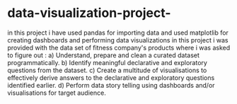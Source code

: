 # data-visualization-project-
in this project i have used pandas for importing data 
and used matplotlib for creating dashboards and performing data visualizations 
in this project i was provided with the data set of fitness company's products where 
i was asked to figure out : 
a) Understand, prepare and clean a curated dataset programmatically.
b) Identify meaningful declarative and exploratory questions from the dataset.
c) Create a multitude of visualisations to effectively derive answers to the declarative and 
exploratory questions identified earlier.
d) Perform data story telling using dashboards and/or visualisations for target audience.

